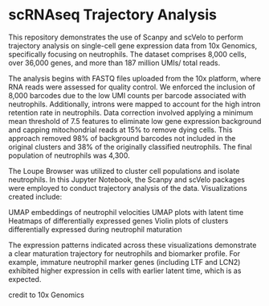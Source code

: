 # scRNAseq Trajectory Analysis

This repository demonstrates the use of Scanpy and scVelo to perform trajectory analysis on single-cell gene expression data from 10x Genomics, specifically focusing on neutrophils. The dataset comprises 8,000 cells, over 36,000 genes, and more than 187 million UMIs/ total reads.

The analysis begins with FASTQ files uploaded from the 10x platform, where RNA reads were assessed for quality control. We enforced the inclusion of 8,000 barcodes due to the low UMI counts per barcode associated with neutrophils. Additionally, introns were mapped to account for the high intron retention rate in neutrophils. Data correction involved applying a minimum mean threshold of 7.5 features to eliminate low gene expression background and capping mitochondrial reads at 15% to remove dying cells. This approach removed 98% of background barcodes not included in the original clusters and 38% of the originally classified neutrophils. The final population of neutrophils was 4,300.

The Loupe Browser was utilized to cluster cell populations and isolate neutrophils. In this Jupyter Notebook, the Scanpy and scVelo packages were employed to conduct trajectory analysis of the data. Visualizations created include:

UMAP embeddings of neutrophil velocities
UMAP plots with latent time
Heatmaps of differentially expressed genes
Violin plots of clusters differentially expressed during neutrophil maturation

The expression patterns indicated across these visualizations demonstrate a clear maturation trajectory for neutrophils and biomarker profile. For example, immature neutrophil marker genes (including LTF and LCN2) exhibited higher expression in cells with earlier latent time, which is as expected.

credit to 10x Genomics
